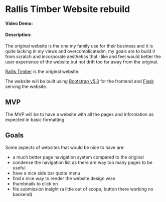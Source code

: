 # Rallis Timber Website rebuild
#### Video Demo:  <URL HERE>
#### Description: 
The original website is the one my family use for their business and it is quite lacking in my views and overcomplicatedm, my goals are to build it from scratch and incorporate aesthetics that i like and feel would better the user experience of the website but not drift too far away from the original.

[Rallis Timber]( http://www.rallistimber.com.au/) is the original website.

The website will be built using [Bootstrap v5.3](https://getbootstrap.com/docs/5.3/getting-started/introduction/) for the frontend and [Flask](https://flask.palletsprojects.com/en/2.3.x/) serving the website.

## MVP
The MVP will be to have a website with all the pages and information as expected in basic formatting.

## Goals
Some aspects of websites that would be nice to have are:
- a much better page navigation system compared to the original
- condense the navigation list as there are way too many pages to be useful
- have a nice side bar quote menu
- find a nice way to render the website design wise
- thumbnails to click on
- file submission insight (a little out of scope, button there working no backend)